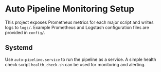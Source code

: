 # Auto Pipeline Monitoring Setup

This project exposes Prometheus metrics for each major script and writes logs to `logs/`. Example Prometheus and Logstash configuration files are provided in `config/`.

## Systemd
Use `auto-pipeline.service` to run the pipeline as a service. A simple health check script `health_check.sh` can be used for monitoring and alerting.
